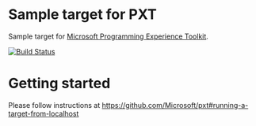 # Sample target for PXT

Sample target for
[Microsoft Programming Experience Toolkit](https://github.com/Microsoft/pxt).

[![Build Status](https://travis-ci.org/Microsoft/pxt-sample.svg?branch=master)](https://travis-ci.org/Microsoft/pxt-sample)

# Getting started

Please follow instructions at https://github.com/Microsoft/pxt#running-a-target-from-localhost 
